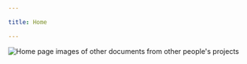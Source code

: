 ```yaml
---

title: Home

---
```

<subhome
    title="Other Documents" 
    subtitle="But the documentation related items were done by someone else" 
    tagline="Because some documents are small or can't be made into a separate document for other reasons, those documents will be placed here.¯\_(ツ)_/¯"
    tiptitle="<- See more in the sidebar.">
    <img src="/docs/Shared/Docs/OtherPersonProjectDocs/OtherDocs/OtherDocsHome.png" alt="Home page images of other documents from other people's projects" title="OWO" class="subhomeimg"/>
</subhome>